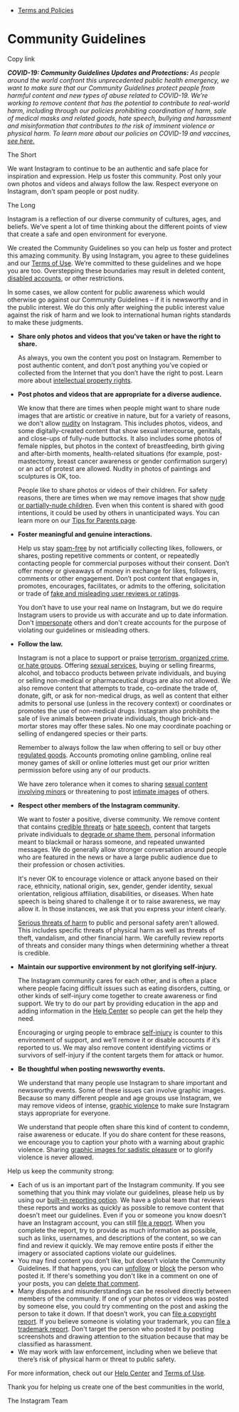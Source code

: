 *   [Terms and Policies](https://help.instagram.com/1417489251945243/?helpref=breadcrumb)

Community Guidelines
====================

Copy link

_**COVID-19: Community Guidelines Updates and Protections:** As people around the world confront this unprecedented public health emergency, we want to make sure that our Community Guidelines protect people from harmful content and new types of abuse related to COVID-19. We’re working to remove content that has the potential to contribute to real-world harm, including through our policies prohibiting coordination of harm, sale of medical masks and related goods, hate speech, bullying and harassment and misinformation that contributes to the risk of imminent violence or physical harm. To learn more about our policies on COVID-19 and vaccines, [see here.](https://help.instagram.com/697825587576762?helpref=faq_content)_

The Short

We want Instagram to continue to be an authentic and safe place for inspiration and expression. Help us foster this community. Post only your own photos and videos and always follow the law. Respect everyone on Instagram, don’t spam people or post nudity.

The Long

Instagram is a reflection of our diverse community of cultures, ages, and beliefs. We’ve spent a lot of time thinking about the different points of view that create a safe and open environment for everyone.

We created the Community Guidelines so you can help us foster and protect this amazing community. By using Instagram, you agree to these guidelines and our [Terms of Use](https://www.instagram.com/legal/terms). We’re committed to these guidelines and we hope you are too. Overstepping these boundaries may result in deleted content, [disabled accounts](https://help.instagram.com/366993040048856?helpref=faq_content), or other restrictions.

In some cases, we allow content for public awareness which would otherwise go against our Community Guidelines – if it is newsworthy and in the public interest. We do this only after weighing the public interest value against the risk of harm and we look to international human rights standards to make these judgments.

*   **Share only photos and videos that you’ve taken or have the right to share.**
    
    As always, you own the content you post on Instagram. Remember to post authentic content, and don’t post anything you’ve copied or collected from the Internet that you don’t have the right to post. Learn more about [intellectual property rights](https://help.instagram.com/126382350847838?helpref=faq_content).
    
*   **Post photos and videos that are appropriate for a diverse audience.**
    
    We know that there are times when people might want to share nude images that are artistic or creative in nature, but for a variety of reasons, we don’t allow [nudity](https://l.instagram.com/?u=https%3A%2F%2Fwww.facebook.com%2Fcommunitystandards%2Fadult_nudity_sexual_activity&e=AT1RJzyWGYkQNaFnb2nAR1NipRmXXOVqUYRrW9oBYzMtE7l-R7GuZm1SwR23DM8oD42AW95EkWbByMfQjzGDb7xaIvWjp9R97S59YjFK8MkaZhm2WRdZt8cZwdkh2_ErkdKatDci6J1DZsUpdUily_twmF0duGKpbRlAyA) on Instagram. This includes photos, videos, and some digitally-created content that show sexual intercourse, genitals, and close-ups of fully-nude buttocks. It also includes some photos of female nipples, but photos in the context of breastfeeding, birth giving and after-birth moments, health-related situations (for example, post-mastectomy, breast cancer awareness or gender confirmation surgery) or an act of protest are allowed. Nudity in photos of paintings and sculptures is OK, too.
    
    People like to share photos or videos of their children. For safety reasons, there are times when we may remove images that show [nude or partially-nude children](https://l.instagram.com/?u=https%3A%2F%2Fwww.facebook.com%2Fcommunitystandards%2Fchild_nudity_sexual_exploitation&e=AT1RJzyWGYkQNaFnb2nAR1NipRmXXOVqUYRrW9oBYzMtE7l-R7GuZm1SwR23DM8oD42AW95EkWbByMfQjzGDb7xaIvWjp9R97S59YjFK8MkaZhm2WRdZt8cZwdkh2_ErkdKatDci6J1DZsUpdUily_twmF0duGKpbRlAyA). Even when this content is shared with good intentions, it could be used by others in unanticipated ways. You can learn more on our [Tips for Parents page](https://help.instagram.com/154475974694511/?helpref=faq_content).
    
*   **Foster meaningful and genuine interactions.**
    
    Help us stay [spam-free](https://l.instagram.com/?u=https%3A%2F%2Fwww.facebook.com%2Fcommunitystandards%2Fspam&e=AT1RJzyWGYkQNaFnb2nAR1NipRmXXOVqUYRrW9oBYzMtE7l-R7GuZm1SwR23DM8oD42AW95EkWbByMfQjzGDb7xaIvWjp9R97S59YjFK8MkaZhm2WRdZt8cZwdkh2_ErkdKatDci6J1DZsUpdUily_twmF0duGKpbRlAyA) by not artificially collecting likes, followers, or shares, posting repetitive comments or content, or repeatedly contacting people for commercial purposes without their consent. Don’t offer money or giveaways of money in exchange for likes, followers, comments or other engagement. Don’t post content that engages in, promotes, encourages, facilitates, or admits to the offering, solicitation or trade of [fake and misleading user reviews or ratings](https://l.instagram.com/?u=https%3A%2F%2Fwww.facebook.com%2Fcommunitystandards%2Ffraud_deception&e=AT1RJzyWGYkQNaFnb2nAR1NipRmXXOVqUYRrW9oBYzMtE7l-R7GuZm1SwR23DM8oD42AW95EkWbByMfQjzGDb7xaIvWjp9R97S59YjFK8MkaZhm2WRdZt8cZwdkh2_ErkdKatDci6J1DZsUpdUily_twmF0duGKpbRlAyA).
    
    You don’t have to use your real name on Instagram, but we do require Instagram users to provide us with accurate and up to date information. Don't [impersonate](https://l.instagram.com/?u=https%3A%2F%2Fwww.facebook.com%2Fcommunitystandards%2Fmisrepresentation&e=AT1RJzyWGYkQNaFnb2nAR1NipRmXXOVqUYRrW9oBYzMtE7l-R7GuZm1SwR23DM8oD42AW95EkWbByMfQjzGDb7xaIvWjp9R97S59YjFK8MkaZhm2WRdZt8cZwdkh2_ErkdKatDci6J1DZsUpdUily_twmF0duGKpbRlAyA) others and don't create accounts for the purpose of violating our guidelines or misleading others.
    
*   **Follow the law.**
    
    Instagram is not a place to support or praise [terrorism, organized crime, or hate groups](https://l.instagram.com/?u=https%3A%2F%2Fwww.facebook.com%2Fcommunitystandards%2Fdangerous_individuals_organizations&e=AT1RJzyWGYkQNaFnb2nAR1NipRmXXOVqUYRrW9oBYzMtE7l-R7GuZm1SwR23DM8oD42AW95EkWbByMfQjzGDb7xaIvWjp9R97S59YjFK8MkaZhm2WRdZt8cZwdkh2_ErkdKatDci6J1DZsUpdUily_twmF0duGKpbRlAyA). Offering [sexual services](https://l.instagram.com/?u=https%3A%2F%2Fwww.facebook.com%2Fcommunitystandards%2Fsexual_solicitation&e=AT1RJzyWGYkQNaFnb2nAR1NipRmXXOVqUYRrW9oBYzMtE7l-R7GuZm1SwR23DM8oD42AW95EkWbByMfQjzGDb7xaIvWjp9R97S59YjFK8MkaZhm2WRdZt8cZwdkh2_ErkdKatDci6J1DZsUpdUily_twmF0duGKpbRlAyA), buying or selling firearms, alcohol, and tobacco products between private individuals, and buying or selling non-medical or pharmaceutical drugs are also not allowed. We also remove content that attempts to trade, co-ordinate the trade of, donate, gift, or ask for non-medical drugs, as well as content that either admits to personal use (unless in the recovery context) or coordinates or promotes the use of non-medical drugs. Instagram also prohibits the sale of live animals between private individuals, though brick-and-mortar stores may offer these sales. No one may coordinate poaching or selling of endangered species or their parts.
    
    Remember to always follow the law when offering to sell or buy other [regulated goods](https://l.instagram.com/?u=https%3A%2F%2Fwww.facebook.com%2Fcommunitystandards%2Fregulated_goods&e=AT1RJzyWGYkQNaFnb2nAR1NipRmXXOVqUYRrW9oBYzMtE7l-R7GuZm1SwR23DM8oD42AW95EkWbByMfQjzGDb7xaIvWjp9R97S59YjFK8MkaZhm2WRdZt8cZwdkh2_ErkdKatDci6J1DZsUpdUily_twmF0duGKpbRlAyA). Accounts promoting online gambling, online real money games of skill or online lotteries must get our prior written permission before using any of our products.
    
    We have zero tolerance when it comes to sharing [sexual content involving minors](https://l.instagram.com/?u=https%3A%2F%2Fwww.facebook.com%2Fcommunitystandards%2Fchild_nudity_sexual_exploitation&e=AT1RJzyWGYkQNaFnb2nAR1NipRmXXOVqUYRrW9oBYzMtE7l-R7GuZm1SwR23DM8oD42AW95EkWbByMfQjzGDb7xaIvWjp9R97S59YjFK8MkaZhm2WRdZt8cZwdkh2_ErkdKatDci6J1DZsUpdUily_twmF0duGKpbRlAyA) or threatening to post [intimate images](https://l.instagram.com/?u=https%3A%2F%2Fwww.facebook.com%2Fcommunitystandards%2Fsexual_exploitation_adults&e=AT1RJzyWGYkQNaFnb2nAR1NipRmXXOVqUYRrW9oBYzMtE7l-R7GuZm1SwR23DM8oD42AW95EkWbByMfQjzGDb7xaIvWjp9R97S59YjFK8MkaZhm2WRdZt8cZwdkh2_ErkdKatDci6J1DZsUpdUily_twmF0duGKpbRlAyA) of others.
    
*   **Respect other members of the Instagram community.**
    
    We want to foster a positive, diverse community. We remove content that contains [credible threats](https://l.instagram.com/?u=https%3A%2F%2Fwww.facebook.com%2Fcommunitystandards%2Fcredible_violence&e=AT1RJzyWGYkQNaFnb2nAR1NipRmXXOVqUYRrW9oBYzMtE7l-R7GuZm1SwR23DM8oD42AW95EkWbByMfQjzGDb7xaIvWjp9R97S59YjFK8MkaZhm2WRdZt8cZwdkh2_ErkdKatDci6J1DZsUpdUily_twmF0duGKpbRlAyA) or [hate speech](https://l.instagram.com/?u=https%3A%2F%2Fwww.facebook.com%2Fcommunitystandards%2Fhate_speech&e=AT1RJzyWGYkQNaFnb2nAR1NipRmXXOVqUYRrW9oBYzMtE7l-R7GuZm1SwR23DM8oD42AW95EkWbByMfQjzGDb7xaIvWjp9R97S59YjFK8MkaZhm2WRdZt8cZwdkh2_ErkdKatDci6J1DZsUpdUily_twmF0duGKpbRlAyA), content that targets private individuals to [degrade or shame them](https://l.instagram.com/?u=https%3A%2F%2Fwww.facebook.com%2Fcommunitystandards%2Fbullying&e=AT1RJzyWGYkQNaFnb2nAR1NipRmXXOVqUYRrW9oBYzMtE7l-R7GuZm1SwR23DM8oD42AW95EkWbByMfQjzGDb7xaIvWjp9R97S59YjFK8MkaZhm2WRdZt8cZwdkh2_ErkdKatDci6J1DZsUpdUily_twmF0duGKpbRlAyA), personal information meant to blackmail or harass someone, and repeated unwanted messages. We do generally allow stronger conversation around people who are featured in the news or have a large public audience due to their profession or chosen activities.
    
    It's never OK to encourage violence or attack anyone based on their race, ethnicity, national origin, sex, gender, gender identity, sexual orientation, religious affiliation, disabilities, or diseases. When hate speech is being shared to challenge it or to raise awareness, we may allow it. In those instances, we ask that you express your intent clearly.
    
    [Serious threats of harm](https://l.instagram.com/?u=https%3A%2F%2Fwww.facebook.com%2Fcommunitystandards%2Fcredible_violence&e=AT1RJzyWGYkQNaFnb2nAR1NipRmXXOVqUYRrW9oBYzMtE7l-R7GuZm1SwR23DM8oD42AW95EkWbByMfQjzGDb7xaIvWjp9R97S59YjFK8MkaZhm2WRdZt8cZwdkh2_ErkdKatDci6J1DZsUpdUily_twmF0duGKpbRlAyA) to public and personal safety aren't allowed. This includes specific threats of physical harm as well as threats of theft, vandalism, and other financial harm. We carefully review reports of threats and consider many things when determining whether a threat is credible.
    
*   **Maintain our supportive environment by not glorifying self-injury.**
    
    The Instagram community cares for each other, and is often a place where people facing difficult issues such as eating disorders, cutting, or other kinds of self-injury come together to create awareness or find support. We try to do our part by providing education in the app and adding information in the [Help Center](https://help.instagram.com/) so people can get the help they need.
    
    Encouraging or urging people to embrace [self-injury](https://l.instagram.com/?u=https%3A%2F%2Fwww.facebook.com%2Fcommunitystandards%2Fsuicide_self_injury_violence&e=AT1RJzyWGYkQNaFnb2nAR1NipRmXXOVqUYRrW9oBYzMtE7l-R7GuZm1SwR23DM8oD42AW95EkWbByMfQjzGDb7xaIvWjp9R97S59YjFK8MkaZhm2WRdZt8cZwdkh2_ErkdKatDci6J1DZsUpdUily_twmF0duGKpbRlAyA) is counter to this environment of support, and we’ll remove it or disable accounts if it’s reported to us. We may also remove content identifying victims or survivors of self-injury if the content targets them for attack or humor.
    
*   **Be thoughtful when posting newsworthy events.**
    
    We understand that many people use Instagram to share important and newsworthy events. Some of these issues can involve graphic images. Because so many different people and age groups use Instagram, we may remove videos of intense, [graphic violence](https://l.instagram.com/?u=https%3A%2F%2Fwww.facebook.com%2Fcommunitystandards%2Fgraphic_violence&e=AT1RJzyWGYkQNaFnb2nAR1NipRmXXOVqUYRrW9oBYzMtE7l-R7GuZm1SwR23DM8oD42AW95EkWbByMfQjzGDb7xaIvWjp9R97S59YjFK8MkaZhm2WRdZt8cZwdkh2_ErkdKatDci6J1DZsUpdUily_twmF0duGKpbRlAyA) to make sure Instagram stays appropriate for everyone.
    
    We understand that people often share this kind of content to condemn, raise awareness or educate. If you do share content for these reasons, we encourage you to caption your photo with a warning about graphic violence. Sharing [graphic images for sadistic pleasure](https://l.instagram.com/?u=https%3A%2F%2Fwww.facebook.com%2Fcommunitystandards%2Fcruel_insensitive&e=AT1RJzyWGYkQNaFnb2nAR1NipRmXXOVqUYRrW9oBYzMtE7l-R7GuZm1SwR23DM8oD42AW95EkWbByMfQjzGDb7xaIvWjp9R97S59YjFK8MkaZhm2WRdZt8cZwdkh2_ErkdKatDci6J1DZsUpdUily_twmF0duGKpbRlAyA) or to glorify violence is never allowed.
    

Help us keep the community strong:

*   Each of us is an important part of the Instagram community. If you see something that you think may violate our guidelines, please help us by using our [built-in reporting option](https://help.instagram.com/165828726894770?helpref=faq_content). We have a global team that reviews these reports and works as quickly as possible to remove content that doesn’t meet our guidelines. Even if you or someone you know doesn’t have an Instagram account, you can still [file a report](https://help.instagram.com/contact/383679321740945). When you complete the report, try to provide as much information as possible, such as links, usernames, and descriptions of the content, so we can find and review it quickly. We may remove entire posts if either the imagery or associated captions violate our guidelines.
*   You may find content you don’t like, but doesn’t violate the Community Guidelines. If that happens, you can [unfollow](https://help.instagram.com/286340048138725?helpref=faq_content) or [block](https://help.instagram.com/426700567389543/?helpref=faq_content) the person who posted it. If there's something you don't like in a comment on one of your posts, you can [delete that comment](https://help.instagram.com/289098941190483?helpref=faq_content).
*   Many disputes and misunderstandings can be resolved directly between members of the community. If one of your photos or videos was posted by someone else, you could try commenting on the post and asking the person to take it down. If that doesn’t work, you can [file a copyright report](https://help.instagram.com/126382350847838?helpref=faq_content). If you believe someone is violating your trademark, you can [file a trademark report](https://help.instagram.com/222826637847963?helpref=faq_content). Don't target the person who posted it by posting screenshots and drawing attention to the situation because that may be classified as harassment.
*   We may work with law enforcement, including when we believe that there’s risk of physical harm or threat to public safety.

For more information, check out our [Help Center](https://help.instagram.com/) and [Terms of Use](https://l.instagram.com/?u=http%3A%2F%2Finstagram.com%2Flegal%2Fterms%2F%23&e=AT1RJzyWGYkQNaFnb2nAR1NipRmXXOVqUYRrW9oBYzMtE7l-R7GuZm1SwR23DM8oD42AW95EkWbByMfQjzGDb7xaIvWjp9R97S59YjFK8MkaZhm2WRdZt8cZwdkh2_ErkdKatDci6J1DZsUpdUily_twmF0duGKpbRlAyA).

Thank you for helping us create one of the best communities in the world,

The Instagram Team